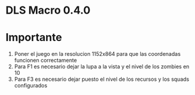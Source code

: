 # DLS Macro 0.4.0
# Importante
1. Poner el juego en la resolucion 1152x864 para que las coordenadas funcionen correctamente
2. Para F1 es necesario dejar la lupa a la vista y el nivel de los zombies en 10
3. Para F3 es necesario dejar puesto el nivel de los recursos y los squads configurados
